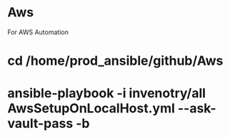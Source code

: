 # Aws
For AWS Automation

# cd /home/prod_ansible/github/Aws
# ansible-playbook -i invenotry/all AwsSetupOnLocalHost.yml --ask-vault-pass -b
